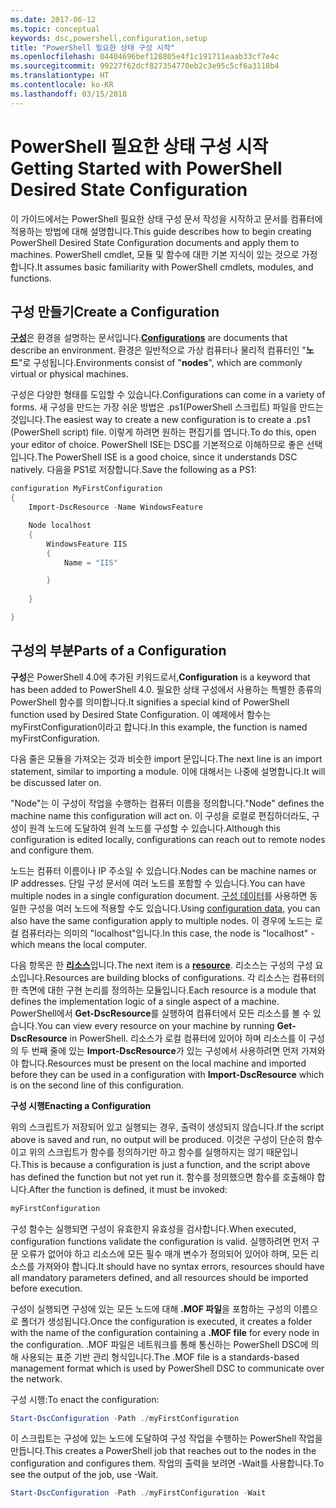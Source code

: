 ```yaml
---
ms.date: 2017-06-12
ms.topic: conceptual
keywords: dsc,powershell,configuration,setup
title: "PowerShell 필요한 상태 구성 시작"
ms.openlocfilehash: 04404696bef128805e4f1c191711eaab33cf7e4c
ms.sourcegitcommit: 99227f62dcf827354770eb2c3e95c5cf6a3118b4
ms.translationtype: HT
ms.contentlocale: ko-KR
ms.lasthandoff: 03/15/2018
---
```

# <a name="getting-started-with-powershell-desired-state-configuration"></a><span data-ttu-id="f471f-103">PowerShell 필요한 상태 구성 시작</span><span class="sxs-lookup"><span data-stu-id="f471f-103">Getting Started with PowerShell Desired State Configuration</span></span> #

<span data-ttu-id="f471f-104">이 가이드에서는 PowerShell 필요한 상태 구성 문서 작성을 시작하고 문서를 컴퓨터에 적용하는 방법에 대해 설명합니다.</span><span class="sxs-lookup"><span data-stu-id="f471f-104">This guide describes how to begin creating PowerShell Desired State Configuration documents and apply them to machines.</span></span> <span data-ttu-id="f471f-105">PowerShell cmdlet, 모듈 및 함수에 대한 기본 지식이 있는 것으로 가정합니다.</span><span class="sxs-lookup"><span data-stu-id="f471f-105">It assumes basic familiarity with PowerShell cmdlets, modules, and functions.</span></span> 


## <a name="create-a-configuration"></a><span data-ttu-id="f471f-106">구성 만들기</span><span class="sxs-lookup"><span data-stu-id="f471f-106">Create a Configuration</span></span> ##

<span data-ttu-id="f471f-107">[**구성**](https://msdn.microsoft.com/powershell/dsc/configurations)은 환경을 설명하는 문서입니다.</span><span class="sxs-lookup"><span data-stu-id="f471f-107">[**Configurations**](https://msdn.microsoft.com/powershell/dsc/configurations) are documents that describe an environment.</span></span> <span data-ttu-id="f471f-108">환경은 일반적으로 가상 컴퓨터나 물리적 컴퓨터인 "**노드**"로 구성됩니다.</span><span class="sxs-lookup"><span data-stu-id="f471f-108">Environments consist of "**nodes**", which are commonly virtual or physical machines.</span></span> 

<span data-ttu-id="f471f-109">구성은 다양한 형태를 도입할 수 있습니다.</span><span class="sxs-lookup"><span data-stu-id="f471f-109">Configurations can come in a variety of forms.</span></span> <span data-ttu-id="f471f-110">새 구성을 만드는 가장 쉬운 방법은 .ps1(PowerShell 스크립트) 파일을 만드는 것입니다.</span><span class="sxs-lookup"><span data-stu-id="f471f-110">The easiest way to create a new configuration is to create a .ps1 (PowerShell script) file.</span></span> <span data-ttu-id="f471f-111">이렇게 하려면 원하는 편집기를 엽니다.</span><span class="sxs-lookup"><span data-stu-id="f471f-111">To do this, open your editor of choice.</span></span> <span data-ttu-id="f471f-112">PowerShell ISE는 DSC를 기본적으로 이해하므로 좋은 선택입니다.</span><span class="sxs-lookup"><span data-stu-id="f471f-112">The PowerShell ISE is a good choice, since it understands DSC natively.</span></span> <span data-ttu-id="f471f-113">다음을 PS1로 저장합니다.</span><span class="sxs-lookup"><span data-stu-id="f471f-113">Save the following as a PS1:</span></span>

```powershell
configuration MyFirstConfiguration
{
    Import-DscResource -Name WindowsFeature

    Node localhost
    {
        WindowsFeature IIS
        {
            Name = "IIS"

        }
        
    }

}
```
## <a name="parts-of-a-configuration"></a><span data-ttu-id="f471f-114">구성의 부분</span><span class="sxs-lookup"><span data-stu-id="f471f-114">Parts of a Configuration</span></span> ##
<span data-ttu-id="f471f-115">**구성**은 PowerShell 4.0에 추가된 키워드로서,</span><span class="sxs-lookup"><span data-stu-id="f471f-115">**Configuration** is a keyword that has been added to PowerShell 4.0.</span></span> <span data-ttu-id="f471f-116">필요한 상태 구성에서 사용하는 특별한 종류의 PowerShell 함수를 의미합니다.</span><span class="sxs-lookup"><span data-stu-id="f471f-116">It signifies a special kind of PowerShell function used by Desired State Configuration.</span></span> <span data-ttu-id="f471f-117">이 예제에서 함수는 myFirstConfiguration이라고 합니다.</span><span class="sxs-lookup"><span data-stu-id="f471f-117">In this example, the function is named myFirstConfiguration.</span></span> 

<span data-ttu-id="f471f-118">다음 줄은 모듈을 가져오는 것과 비슷한 import 문입니다.</span><span class="sxs-lookup"><span data-stu-id="f471f-118">The next line is an import statement, similar to importing a module.</span></span> <span data-ttu-id="f471f-119">이에 대해서는 나중에 설명합니다.</span><span class="sxs-lookup"><span data-stu-id="f471f-119">It will be discussed later on.</span></span>

<span data-ttu-id="f471f-120">"Node"는 이 구성이 작업을 수행하는 컴퓨터 이름을 정의합니다.</span><span class="sxs-lookup"><span data-stu-id="f471f-120">"Node" defines the machine name this configuration will act on.</span></span> <span data-ttu-id="f471f-121">이 구성을 로컬로 편집하더라도, 구성이 원격 노드에 도달하여 원격 노드를 구성할 수 있습니다.</span><span class="sxs-lookup"><span data-stu-id="f471f-121">Although this configuration is edited locally, configurations can reach out to remote nodes and configure them.</span></span> 

<span data-ttu-id="f471f-122">노드는 컴퓨터 이름이나 IP 주소일 수 있습니다.</span><span class="sxs-lookup"><span data-stu-id="f471f-122">Nodes can be machine names or IP addresses.</span></span> <span data-ttu-id="f471f-123">단일 구성 문서에 여러 노드를 포함할 수 있습니다.</span><span class="sxs-lookup"><span data-stu-id="f471f-123">You can have multiple nodes in a single configuration document.</span></span> <span data-ttu-id="f471f-124">[구성 데이터](https://msdn.microsoft.com/powershell/dsc/configdata)를 사용하면 동일한 구성을 여러 노드에 적용할 수도 있습니다.</span><span class="sxs-lookup"><span data-stu-id="f471f-124">Using [configuration data](https://msdn.microsoft.com/powershell/dsc/configdata), you can also have the same configuration apply to multiple nodes.</span></span> <span data-ttu-id="f471f-125">이 경우에 노드는 로컬 컴퓨터라는 의미의 "localhost"입니다.</span><span class="sxs-lookup"><span data-stu-id="f471f-125">In this case, the node is "localhost" - which means the local computer.</span></span> 

<span data-ttu-id="f471f-126">다음 항목은 한 [**리소스**](https://msdn.microsoft.com/powershell/dsc/resources)입니다.</span><span class="sxs-lookup"><span data-stu-id="f471f-126">The next item is a [**resource**](https://msdn.microsoft.com/powershell/dsc/resources).</span></span> <span data-ttu-id="f471f-127">리소스는 구성의 구성 요소입니다.</span><span class="sxs-lookup"><span data-stu-id="f471f-127">Resources are building blocks of configurations.</span></span> <span data-ttu-id="f471f-128">각 리소스는 컴퓨터의 한 측면에 대한 구현 논리를 정의하는 모듈입니다.</span><span class="sxs-lookup"><span data-stu-id="f471f-128">Each resource is a module that defines the implementation logic of a single aspect of a machine.</span></span> <span data-ttu-id="f471f-129">PowerShell에서 **Get-DscResource**를 실행하여 컴퓨터에서 모든 리소스를 볼 수 있습니다.</span><span class="sxs-lookup"><span data-stu-id="f471f-129">You can view every resource on your machine by running **Get-DscResource** in PowerShell.</span></span> <span data-ttu-id="f471f-130">리소스가 로컬 컴퓨터에 있어야 하며 리소스를 이 구성의 두 번째 줄에 있는 **Import-DscResource**가 있는 구성에서 사용하려면 먼저 가져와야 합니다.</span><span class="sxs-lookup"><span data-stu-id="f471f-130">Resources must be present on the local machine and imported before they can be used in a configuration with **Import-DscResource** which is on the second line of this configuration.</span></span> 

<span data-ttu-id="f471f-131">**구성 시행**</span><span class="sxs-lookup"><span data-stu-id="f471f-131">**Enacting a Configuration**</span></span>

<span data-ttu-id="f471f-132">위의 스크립트가 저장되어 있고 실행되는 경우, 출력이 생성되지 않습니다.</span><span class="sxs-lookup"><span data-stu-id="f471f-132">If the script above is saved and run, no output will be produced.</span></span> <span data-ttu-id="f471f-133">이것은 구성이 단순히 함수이고 위의 스크립트가 함수를 정의하기만 하고 함수를 실행하지는 않기 때문입니다.</span><span class="sxs-lookup"><span data-stu-id="f471f-133">This is because a configuration is just a function, and the script above has defined the function but not yet run it.</span></span> <span data-ttu-id="f471f-134">함수를 정의했으면 함수를 호출해야 합니다.</span><span class="sxs-lookup"><span data-stu-id="f471f-134">After the function is defined, it must be invoked:</span></span>
```powershell
myFirstConfiguration
```

<span data-ttu-id="f471f-135">구성 함수는 실행되면 구성이 유효한지 유효성을 검사합니다.</span><span class="sxs-lookup"><span data-stu-id="f471f-135">When executed, configuration functions validate the configuration is valid.</span></span> <span data-ttu-id="f471f-136">실행하려면 먼저 구문 오류가 없어야 하고 리소스에 모든 필수 매개 변수가 정의되어 있어야 하며, 모든 리소스를 가져와야 합니다.</span><span class="sxs-lookup"><span data-stu-id="f471f-136">It should have no syntax errors, resources should have all mandatory parameters defined, and all resources should be imported before execution.</span></span>

<span data-ttu-id="f471f-137">구성이 실행되면 구성에 있는 모든 노드에 대해 **.MOF 파일**을 포함하는 구성의 이름으로 폴더가 생성됩니다.</span><span class="sxs-lookup"><span data-stu-id="f471f-137">Once the configuration is executed, it creates a folder with the name of the configuration containing a **.MOF file** for every node in the configuration.</span></span> <span data-ttu-id="f471f-138">.MOF 파일은 네트워크를 통해 통신하는 PowerShell DSC에 의해 사용되는 표준 기반 관리 형식입니다.</span><span class="sxs-lookup"><span data-stu-id="f471f-138">The .MOF file is a standards-based management format which is used by PowerShell DSC to communicate over the network.</span></span>

<span data-ttu-id="f471f-139">구성 시행:</span><span class="sxs-lookup"><span data-stu-id="f471f-139">To enact the configuration:</span></span>
```powershell
Start-DscConfiguration -Path ./myFirstConfiguration
```
<span data-ttu-id="f471f-140">이 스크립트는 구성에 있는 노드에 도달하여 구성 작업을 수행하는 PowerShell 작업을 만듭니다.</span><span class="sxs-lookup"><span data-stu-id="f471f-140">This creates a PowerShell job that reaches out to the nodes in the configuration and configures them.</span></span> <span data-ttu-id="f471f-141">작업의 출력을 보려면 -Wait를 사용합니다.</span><span class="sxs-lookup"><span data-stu-id="f471f-141">To see the output of the job, use -Wait.</span></span> 
```powershell
Start-DscConfiguration -Path ./myFirstConfiguration -Wait
```

